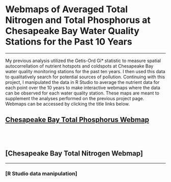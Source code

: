 # Webmaps of Averaged Total Nitrogen and Total Phosphorus at Chesapeake Bay Water Quality Stations for the Past 10 Years
---

My previous analysis utilized the Getis-Ord Gi* statistic to measure spatial autocorrellation of nutrient hotspots and coldspots at Chesapeake Bay water quality monitoring stations for the past ten years. I then used this data to qualitatively search for potential sources of pollution. Continuing with this project, I manipulated the data in R Studio to average the nutrient data for each point over the 10 years to make interactive webmaps where the data can be observed for each water quality station. These maps are meant to supplement the analyses performed on the previous project page. Webmaps can be accessed by clicking the title links below.

## [Chesapeake Bay Total Phosphorus Webmap](https://rad-sc.github.io/FinalProject_486/qgis2web_finalproject/index.html)
<br><br>
## [Chesapeake Bay Total Nitrogen Webmap] 
---

### [R Studio data manipulation]
